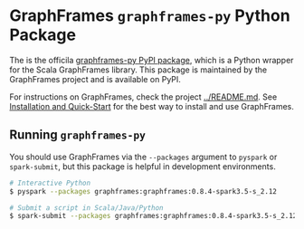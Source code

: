# GraphFrames `graphframes-py` Python Package

The is the officila [graphframes-py PyPI package](https://pypi.org/project/graphframes-py/), which is a Python wrapper for the Scala GraphFrames library. This package is maintained by the GraphFrames project and is available on PyPI.

For instructions on GraphFrames, check the project [../README.md](../README.md). See [Installation and Quick-Start](#installation-and-quick-start) for the best way to install and use GraphFrames.

## Running `graphframes-py`

You should use GraphFrames via the `--packages` argument to `pyspark` or `spark-submit`, but this package is helpful in development environments.

```bash
# Interactive Python
$ pyspark --packages graphframes:graphframes:0.8.4-spark3.5-s_2.12

# Submit a script in Scala/Java/Python
$ spark-submit --packages graphframes:graphframes:0.8.4-spark3.5-s_2.12 script.py
```
